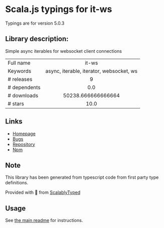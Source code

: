 
# Scala.js typings for it-ws

Typings are for version 5.0.3

## Library description:
Simple async iterables for websocket client connections

|                    |                 |
| ------------------ | :-------------: |
| Full name          | it-ws |
| Keywords           | async, iterable, iterator, websocket, ws |
| # releases         | 9 |
| # dependents       | 0.0 |
| # downloads        | 50238.666666666664 |
| # stars            | 10.0 |

## Links
- [Homepage](https://github.com/alanshaw/it-ws#readme)
- [Bugs](https://github.com/alanshaw/it-ws/issues)
- [Repository](https://github.com/alanshaw/it-ws)
- [Npm](https://www.npmjs.com/package/it-ws)
    


## Note
This library has been generated from typescript code from first party type definitions.

Provided with :purple_heart: from [ScalablyTyped](https://github.com/oyvindberg/ScalablyTyped)

## Usage
See [the main readme](../../readme.md) for instructions.


